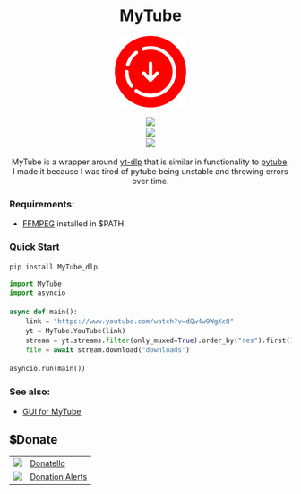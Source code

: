 <h1 align="center">MyTube</h1>

<p align="center">
    <img src="https://raw.githubusercontent.com/SuperZombi/MyTube/main/github/images/icon.png" width="128px">
</p>
<p align="center">
    <a href="https://pypi.org/project/MyTube-dlp/"><img src="https://img.shields.io/pypi/v/MyTube-dlp"></a><br>
    <a href="https://superzombi.github.io/MyTube/"><img src="https://shields.io/badge/📖-Documentation-ffbc5c"></a><br>
    <a href="#donate"><img src="https://shields.io/badge/💲-Support_Project-2ea043"></a>
</p>
<p align="center">
    MyTube is a wrapper around <a href="https://github.com/yt-dlp/yt-dlp">yt-dlp</a> that is similar in functionality to <a href="https://github.com/pytube/pytube">pytube</a>.<br>
    I made it because I was tired of pytube being unstable and throwing errors over time. 
</p>

### Requirements:

* [FFMPEG](https://ffmpeg.org/download.html) installed in $PATH

### Quick Start
```
pip install MyTube_dlp
```
```python
import MyTube
import asyncio

async def main():
	link = "https://www.youtube.com/watch?v=dQw4w9WgXcQ"
	yt = MyTube.YouTube(link)
	stream = yt.streams.filter(only_muxed=True).order_by("res").first()
	file = await stream.download("downloads")

asyncio.run(main())
```

### See also:
* [GUI for MyTube](https://github.com/SuperZombi/MyTube-GUI)


## 💲Donate

<table>
  <tr>
    <td>
       <img width="18px" src="https://www.google.com/s2/favicons?domain=https://donatello.to&sz=256">
    </td>
    <td>
      <a href="https://donatello.to/super_zombi">Donatello</a>
    </td>
  </tr>
  <tr>
    <td>
       <img width="18px" src="https://www.google.com/s2/favicons?domain=https://www.donationalerts.com&sz=256">
    </td>
    <td>
      <a href="https://www.donationalerts.com/r/super_zombi">Donation Alerts</a>
    </td>
  </tr>
</table>

